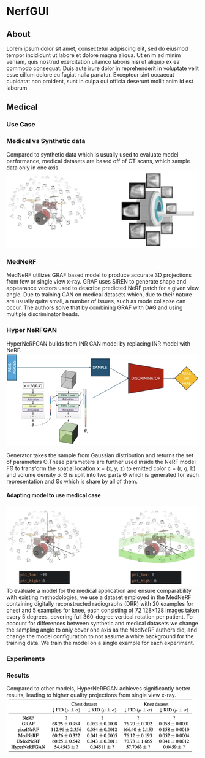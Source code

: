 # NerfGUI
## About
Lorem ipsum dolor sit amet, consectetur adipiscing elit, sed do eiusmod tempor incididunt ut labore et dolore magna aliqua. Ut enim ad minim veniam, quis nostrud exercitation ullamco laboris nisi ut aliquip ex ea commodo consequat. Duis aute irure dolor in reprehenderit in voluptate velit esse cillum dolore eu fugiat nulla pariatur. Excepteur sint occaecat cupidatat non proident, sunt in culpa qui officia deserunt mollit anim id est laborum
## Medical
### Use Case
### Medical vs Synthetic data
Compared to synthetic data which is usually used to evaluate model performance, medical datasets are based off of CT scans, which sample data only in one axis.
![Medical_vs_synthetic_data!](assets/images/mednerf/Sampling_diff.jpg) 

### MedNeRF
MedNeRF utilizes GRAF based model to produce accurate 3D projections from few or single view x-ray. GRAF uses SIREN to generate
shape and appearance vectors used to describe predicted NeRF patch for a given view angle. Due to training GAN on medical datasets which, due to their nature are usually quite small, a number of issues,
such as mode collapse can occur. The authors solve that by combining GRAF with DAG and using multiple discriminator heads.

### Hyper NeRFGAN
HyperNeRFGAN builds from INR GAN model by replacing INR model with NeRF.
![nerfgan!](assets/images/mednerf/Nerfgan.jpg)

Generator takes the sample from Gaussian distribution and returns the set of parameters Θ.These parameters are further used inside the NeRF model
FΘ to transform the spatial location x = (x, y, z) to emitted color c = (r, g, b) and volume density σ. Θ is split into two parts Θ which is generated for each representation and Θs which is share by all of them.

#### Adapting model to use medical case
![Nerf_sample_changes!](assets/images/mednerf/Untitled.jpg) 
To evaluate a model for the medical application and ensure comparability with existing methodologies, we use a dataset employed in the MedNeRF containing digitally reconstructed radiographs (DRR) with 20 examples for chest and 5 examples for knee, each consisting of 72 128×128 images taken every 5 degrees, covering full 360-degree vertical rotation per patient. To account
for differences between synthetic and medical datasets we change the sampling angle to only cover one axis as the MedNeRF authors did, and change the model configuration to not assume a white background for the training data. We train the model on a single example for each experiment.

### Experiments

### Results
Compared to other models, HyperNeRFGAN achieves significantly better results, leading to higher quality projections from single view x-ray.
![results!](assets/images/mednerf/results.jpg) 

